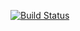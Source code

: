 [![Build Status](https://travis-ci.org/GITHUB_LOGIN/js-training.svg?branch=master)](https://travis-ci.org/GITHUB_LOGIN/js-training)
